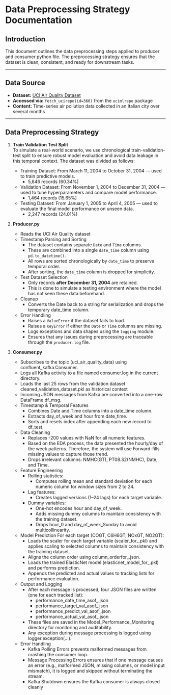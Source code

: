 # Data Preprocessing Strategy Documentation

## Introduction

This document outlines the data preprocessing steps applied to producer and consumer python file. The preprocessing strategy ensures that the dataset is clean, consistent, and ready for downstream tasks.

---

## Data Source

- **Dataset:** [UCI Air Quality Dataset](https://archive.ics.uci.edu/dataset/360/air+quality)
- **Accessed via:** `fetch_ucirepo(id=360)` from the `ucimlrepo` package
- **Content:** Time-series air pollution data collected in an Italian city over several months

---

## Data Preprocessing Strategy 
1. **Train Validation Test Split**  
  To simulate a real-world scenario, we use chronological train-validation-test split to ensure robust model evaluation and avoid data leakage in this temporal context. The dataset was divided as follows:
    - Training Dataset: From March 11, 2004 to October 31, 2004 — used to train predictive models. 
      - 5,646 records (60.34%)
    - Validation Dataset: From November 1, 2004 to December 31, 2004 — used to tune hyperparameters and compare model performance.
      - 1,464 records (15.65%)
    - Testing Dataset: From January 1, 2005 to April 4, 2005 — used to evaluate the final model performance on unseen data.
      - 2,247 records (24.01%)

2. **Producer.py**
    - Reads the UCI Air Quality dataset
    - Timestamp Parsing and Sorting
      - The dataset contains separate `Date` and `Time` columns.
      - These are combined into a single `date_time` column using `pd.to_datetime()`.
      - All rows are sorted chronologically by `date_time` to preserve temporal order.
      - After sorting, the `date_time` column is dropped for simplicity.
    - Test Dataset Selection
      - Only records **after December 31, 2004** are retained.
      - This is done to simulate a testing environment where the model has not seen these data beforehand.
    - Cleanup
      - Converts the Date back to a string for serialization and drops the temporary date_time column.
    - Error Handling
      - Raises a `ValueError` if the dataset fails to load.
      - Raises a `KeyError` if either the `Date` or `Time` columns are missing.
      - Logs exceptions and data shapes using the `logging` module.
      - Ensures that any issues during preprocessing are traceable through the `producer.log` file.

3. **Consumer.py**
    - Subscribes to the topic (uci_air_quality_data) using confluent_kafka.Consumer.
    - Logs all Kafka activity to a file named consumer.log in the current directory.
    - Loads the last 25 rows from the validation dataset cleaned_validation_dataset.pkl as historical context
    - Incoming JSON messages from Kafka are converted into a one-row DataFrame df_msg.
    - Timestamp & Temporal Features
      - Combines Date and Time columns into a date_time column.
      - Extracts day_of_week and hour from date_time.
      - Sorts and resets index after appending each new record to df_test.
    - Data Cleaning
      - Replaces -200 values with NaN for all numeric features.
      - Based on the EDA process, the data presented the hourly/day of the week patterns. Therefore, the system will  use Forward-fills missing values to capture those trend.
      - Drops irrelevant columns: NMHC(GT), PT08.S2(NMHC), Date, and Time.
    - Feature Engineering
      - Rolling statistics:
        - Computes rolling mean and standard deviation for each numeric column for window sizes from 2 to 24.
      - Lag features:
        - Creates lagged versions (1–24 lags) for each target variable.
      - Dummy variables:
        - One-hot encodes hour and day_of_week.
        - Adds missing dummy columns to maintain consistency with the training dataset.
        - Drops hour_0 and day_of_week_Sunday to avoid multicollinearity.
    - Model Prediction For each target (COGT, C6H6GT, NOxGT, NO2GT):
      - Loads the scaler for each target variable (scaler_for_<target>.pkl) and applies scaling to selected columns to  maintain consistency with the training dataset.
      - Aligns the column order using column_orderfor_<target>.json.
      - Loads the trained ElasticNet model (elasticnet_model_for_<target>.pkl) and performs prediction.
      - Appends the predicted and actual values to tracking lists for performance evaluation.
    - Output and Logging
      - After each message is processed, four JSON files are written (one for each tracked list):
        - performance_date_time_asof_<timestamp>.json
        - performance_target_val_asof_<timestamp>.json
        - performance_predict_val_asof_<timestamp>.json
        - performance_actual_val_asof_<timestamp>.json
      - These files are saved in the Model_Performance_Monitoring directory for monitoring and auditability.
      - Any exception during message processing is logged using logger.exception(...).
    - Error Handling
      - Kafka Polling Errors prevents malformed messages from crashing the consumer loop.
      - Message Processing Errors ensures that if one message causes an error (e.g., malformed JSON, missing columns,   or model input mismatch), it is logged and skipped without terminating the stream.
      - Kafka Shutdown ensures the Kafka consumer is always closed cleanly